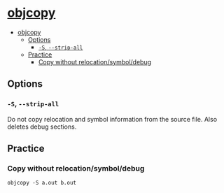 # [objcopy](https://sourceware.org/binutils/docs-2.36/binutils/objcopy.html#objcopy)

- [objcopy](#objcopy)
  - [Options](#options)
    - [`-S`, `--strip-all`](#-s---strip-all)
  - [Practice](#practice)
    - [Copy without relocation/symbol/debug](#copy-without-relocationsymboldebug)

## Options

### `-S`, `--strip-all`

Do not copy relocation and symbol information from the source file. Also deletes debug sections.

## Practice

### Copy without relocation/symbol/debug

    objcopy -S a.out b.out
